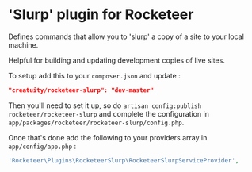 # 'Slurp' plugin for Rocketeer

Defines commands that allow you to 'slurp' a copy of a site to your local machine.

Helpful for building and updating development copies of live sites.

To setup add this to your `composer.json` and update :

```json
"creatuity/rocketeer-slurp": "dev-master"
```

Then you'll need to set it up, so do `artisan config:publish rocketeer/rocketeer-slurp` and complete the configuration in `app/packages/rocketeer/rocketeer-slurp/config.php`.

Once that's done add the following to your providers array in `app/config/app.php` :

```php
'Rocketeer\Plugins\RocketeerSlurp\RocketeerSlurpServiceProvider',
```
